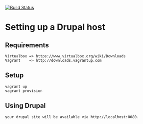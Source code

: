 [![Build Status](https://secure.travis-ci.org/attachmentgenie/vagrant-drupal.png)](http://travis-ci.org/attachmentgenie/vagrant-drupal)

# Setting up a Drupal host #

## Requirements ##
    Virtualbox => https://www.virtualbox.org/wiki/Downloads
    Vagrant    => http://downloads.vagrantup.com

## Setup ##
    vagrant up
    vagrant provision

## Using Drupal ##
    your drupal site will be available via http://localhost:8080.